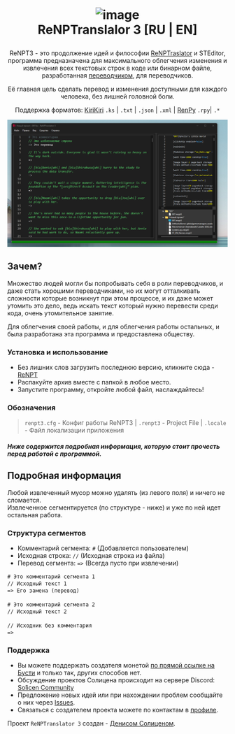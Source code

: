 <h1 align="center">

![image](https://user-images.githubusercontent.com/38869253/149644564-ba12a386-b80e-4987-b569-56cc08330e32.png)
<br/>
ReNPTranslalor 3 [RU | EN]
</h1>


<div align="center">

ReNPT3 - это продолжение идей и философии [ReNPTraslator](https://github.com/DenisSolicen/ReNPTranslalor) и STEditor, программа предназначена для максимального облегчения изменения и извлечения всех текстовых строк в коде или бинарном файле, разработанная [переводчиком](https://github.com/DenisSolicen), для переводчиков. 
  
Её главная цель сделать перевод и изменения доступными для каждого человека, без лишней головной боли.

Поддержка форматов: [KiriKiri](https://en.wikipedia.org/wiki/List_of_visual_novel_engines#KiriKiri) `.ks` | `.txt` | `.json` | `.xml` | [RenPy](https://www.renpy.org/) `.rpy`| `.*`

![ReNPT3](https://github.com/DenisSolicen/ReNPT/blob/main/_images/ReNPT3_image.png)

<div align="left">

## Зачем?
Множество людей могли бы попробывать себя в роли переводчиков, и даже стать хорошими переводчиками, но их могут отталкивать сложности которые возникнут при этом процессе, и их даже может утомить это дело, ведь искать текст который нужно перевести среди кода, очень утомительное занятие. 

Для облегчения своей работы, и для облегчения работы остальных, и была разработана эта программа и предоставлена обществу.  

### Установка и использование

* Без лишних слов загрузить последнюю версию, кликните сюда - [ReNPT](https://github.com/DenisSolicen/ReNPT/releases) 
* Распакуйте архив вместе с папкой в любое место.
* Запустите программу, откройте любой файл, наслаждайтесь!

### Обозначения
> `renpt3.cfg` - Конфиг работы ReNPT3 |
> `.renpt3` - Project File |
> `.locale` - Файл локализации приложения

##### Ниже содержится подробная информация, которую стоит прочесть перед работой с программой.
## Подробная информация
Любой извлеченный мусор можно удалять (из левого поля) и ничего не сломается.<br>
Извлеченное сегментируется (по структуре - ниже) и уже по ней идет остальная работа.
### Структура сегментов
- Комментарий сегмента: `#` (Добавляется пользователем)
- Исходная строка: `//` (Исходная строка из файла)
- Перевод сегмента: `=>` (Всегда пусто при извлечении)
```
# Это комментарий сегмента 1
// Исходный текст 1
=> Его замена (перевод)

# Это комментарий сегмента 2
// Исходный текст 2

// Исходник без комментария
=>
```

### Поддержка
- Вы можете поддержать создателя монетой [по прямой ссылке на Бусти](https://boosty.to/denissolicen/donate) и только так, других способов нет.
- Обсуждение проектов Солицена происходит на сервере Discord: [Sо́licen Community](https://discord.gg/3wjcQzy7zz)
- Предложение новых идей или при нахождении проблем сообщайте о них через [Issues](https://github.com/DenisSolicen/ReNPT/issues).
- Связаться с создателем проекта можете по контактам в [профиле](https://github.com/DenisSolicen).

Проект `ReNPTranslator 3` создан - [Денисом Солиценом](https://github.com/DenisSolicen).
